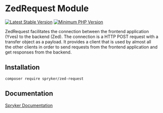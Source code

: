 # ZedRequest Module
[![Latest Stable Version](https://poser.pugx.org/spryker/zed-request/v/stable.svg)](https://packagist.org/packages/spryker/zed-request)
[![Minimum PHP Version](https://img.shields.io/badge/php-%3E%3D%208.0-8892BF.svg)](https://php.net/)

ZedRequest facilitates the connection between the frontend application (Yves) to the backend (Zed). The connection is a HTTP POST request with a transfer object as a payload. It provides a client that is used by almost all the other clients in order to send requests from the frontend application and get responses from the backend.

## Installation

```
composer require spryker/zed-request
```

## Documentation

[Spryker Documentation](https://docs.spryker.com)
